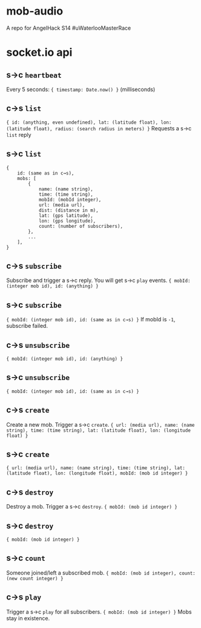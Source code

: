 mob-audio
=========

A repo for AngelHack S14 #uWaterlooMasterRace

socket.io api
============
## s→c `heartbeat`
Every 5 seconds:
`{ timestamp: Date.now() }` (milliseconds)

## c→s `list`
`{ id: (anything, even undefined), lat: (latitude float), lon: (latitude float), radius: (search radius in meters) }`
Requests a s→c `list` reply

## s→c `list`

	{
		id: (same as in c→s),
		mobs: [
			{
				name: (name string),
				time: (time string),
				mobId: (mobId integer),
				url: (media url),
				dist: (distance in m),
				lat: (gps latitude),
				lon: (gps longitude),
				count: (number of subscribers),
			},
			...
		],
	}

## c→s `subscribe`
Subscribe and trigger a s→c reply.
You will get s→c `play` events.
`{ mobId: (integer mob id), id: (anything) }`

## s→c `subscribe`
`{ mobId: (integer mob id), id: (same as in c→s) }`
If mobId is `-1`, subscribe failed.

## c→s `unsubscribe`
`{ mobId: (integer mob id), id: (anything) }`

## s→c `unsubscribe`
`{ mobId: (integer mob id), id: (same as in c→s) }`

## c→s `create`
Create a new mob.
Trigger a s→c `create`.
`{ url: (media url), name: (name string), time: (time string), lat: (latitude float), lon: (longitude float) }`

## s→c `create`
`{ url: (media url), name: (name string), time: (time string), lat: (latitude float), lon: (longitude float), mobId: (mob id integer) }`

## c→s `destroy`
Destroy a mob.
Trigger a s→c `destroy`.
`{ mobId: (mob id integer) }`

## s→c `destroy`
`{ mobId: (mob id integer) }`

## s→c `count`
Someone joined/left a subscribed mob.
`{ mobId: (mob id integer), count: (new count integer) }`

## c→s `play`
Trigger a s→c `play` for all subscribers.
`{ mobId: (mob id integer) }`
Mobs stay in existence.
